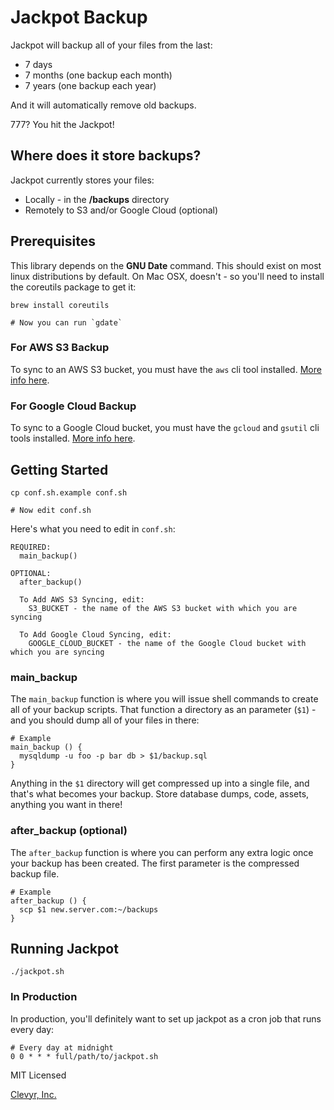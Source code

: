 # Jackpot Backup

Jackpot will backup all of your files from the last:
  * 7 days
  * 7 months (one backup each month)
  * 7 years (one backup each year)

And it will automatically remove old backups.

777? You hit the Jackpot!

## Where does it store backups?

Jackpot currently stores your files:
  * Locally - in the **/backups** directory
  * Remotely to S3 and/or Google Cloud (optional)


## Prerequisites

This library depends on the **GNU Date** command. This should exist on most linux
distributions by default. On Mac OSX, doesn't - so you'll need to install the
coreutils package to get it:

```
brew install coreutils

# Now you can run `gdate`
```

### For AWS S3 Backup

To sync to an AWS S3 bucket, you must have the `aws` cli tool installed. [More
info here](https://aws.amazon.com/cli/).

### For Google Cloud Backup

To sync to a Google Cloud bucket, you must have the `gcloud` and `gsutil` cli
tools installed. [More info here](https://cloud.google.com/sdk/).

## Getting Started

```
cp conf.sh.example conf.sh

# Now edit conf.sh
```

Here's what you need to edit in `conf.sh`:

```
REQUIRED:
  main_backup()

OPTIONAL:
  after_backup()

  To Add AWS S3 Syncing, edit:
    S3_BUCKET - the name of the AWS S3 bucket with which you are syncing

  To Add Google Cloud Syncing, edit:
    GOOGLE_CLOUD_BUCKET - the name of the Google Cloud bucket with which you are syncing
```

### main_backup
The `main_backup` function is where you will issue shell commands to create
all of your backup scripts. That function a directory as an
parameter (`$1`) - and you should dump all of your files in there:

```
# Example
main_backup () {
  mysqldump -u foo -p bar db > $1/backup.sql
}
```

Anything in the `$1` directory will get compressed up into a single file, and that's
what becomes your backup. Store database dumps, code, assets, anything you want
in there!

### after_backup (optional)
The `after_backup` function is where you can perform any extra logic once your
backup has been created. The first parameter is the compressed backup file.

```
# Example
after_backup () {
  scp $1 new.server.com:~/backups
}
```

## Running Jackpot
```
./jackpot.sh
```

### In Production

In production, you'll definitely want to set up jackpot as a cron job that runs every
day:

```
# Every day at midnight
0 0 * * * full/path/to/jackpot.sh
```

MIT Licensed

[Clevyr, Inc.](https://clevyr.com)
